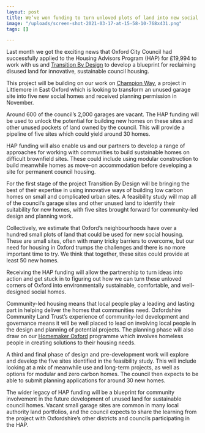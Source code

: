 ```yaml
---
layout: post
title: We’ve won funding to turn unloved plots of land into new social homes
image: "/uploads/screen-shot-2021-03-17-at-15-58-10-768x431.png"
tags: []

---
```

Last month we got the exciting news that Oxford City Council had successfully applied to the Housing Advisors Program (HAP) for £19,994 to work with us and [Transition By Design](https://transitionbydesign.org/) to develop a blueprint for reclaiming disused land for innovative, sustainable council housing.

This project will be building on our work on [Champion Way](https://www.oxford.gov.uk/news/article/1241/city_council_to_provide_land_to_pilot_community-led_housing_project_in_oxford), a project in Littlemore in East Oxford which is looking to transform an unused garage site into five new social homes and received planning permission in November.

Around 600 of the council’s 2,000 garages are vacant. The HAP funding will be used to unlock the potential for building new homes on these sites and other unused pockets of land owned by the council. This will provide a pipeline of five sites which could yield around 30 homes.

HAP funding will also enable us and our partners to develop a range of approaches for working with communities to build sustainable homes on difficult brownfield sites. These could include using modular construction to build meanwhile homes as move-on accommodation before developing a site for permanent council housing.

For the first stage of the project Transition By Design will be bringing the best of their expertise in using innovative ways of building low carbon homes on small and complicated urban sites. A feasibility study will map all of the council’s garage sites and other unused land to identify their suitability for new homes, with five sites brought forward for community-led design and planning work.

Collectively, we estimate that Oxford’s neighbourhoods have over a hundred small plots of land that could be used for new social housing. These are small sites, often with many tricky barriers to overcome, but our need for housing in Oxford trumps the challenges and there is no more important time to try. We think that together, these sites could provide at least 50 new homes.

Receiving the HAP funding will allow the partnership to turn ideas into action and get stuck in to figuring out how we can turn these unloved corners of Oxford into environmentally sustainable, comfortable, and well-designed social homes. 

Community-led housing means that local people play a leading and lasting part in helping deliver the homes that communities need. Oxfordshire Community Land Trust’s experience of community-led development and governance means it will be well placed to lead on involving local people in the design and planning of potential projects. The planning phase will also draw on our [Homemaker Oxford](https://transitionbydesign.org/projects/homemaker-oxford/) programme which involves homeless people in creating solutions to their housing needs.

A third and final phase of design and pre-development work will explore and develop the five sites identified in the feasibility study. This will include looking at a mix of meanwhile use and long-term projects, as well as options for modular and zero carbon homes. The council then expects to be able to submit planning applications for around 30 new homes.

The wider legacy of HAP funding will be a blueprint for community involvement in the future development of unused land for sustainable council homes. Vacant small garage sites are common in many local authority land portfolios, and the council expects to share the learning from the project with Oxfordshire’s other districts and councils participating in the HAP.